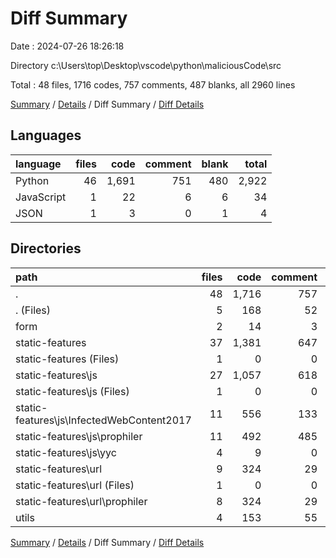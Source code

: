 # Diff Summary

Date : 2024-07-26 18:26:18

Directory c:\\Users\\top\\Desktop\\vscode\\python\\maliciousCode\\src

Total : 48 files,  1716 codes, 757 comments, 487 blanks, all 2960 lines

[Summary](results.md) / [Details](details.md) / Diff Summary / [Diff Details](diff-details.md)

## Languages
| language | files | code | comment | blank | total |
| :--- | ---: | ---: | ---: | ---: | ---: |
| Python | 46 | 1,691 | 751 | 480 | 2,922 |
| JavaScript | 1 | 22 | 6 | 6 | 34 |
| JSON | 1 | 3 | 0 | 1 | 4 |

## Directories
| path | files | code | comment | blank | total |
| :--- | ---: | ---: | ---: | ---: | ---: |
| . | 48 | 1,716 | 757 | 487 | 2,960 |
| . (Files) | 5 | 168 | 52 | 48 | 268 |
| form | 2 | 14 | 3 | 7 | 24 |
| static-features | 37 | 1,381 | 647 | 397 | 2,425 |
| static-features (Files) | 1 | 0 | 0 | 1 | 1 |
| static-features\\js | 27 | 1,057 | 618 | 312 | 1,987 |
| static-features\\js (Files) | 1 | 0 | 0 | 1 | 1 |
| static-features\\js\\InfectedWebContent2017 | 11 | 556 | 133 | 93 | 782 |
| static-features\\js\\prophiler | 11 | 492 | 485 | 214 | 1,191 |
| static-features\\js\\yyc | 4 | 9 | 0 | 4 | 13 |
| static-features\\url | 9 | 324 | 29 | 84 | 437 |
| static-features\\url (Files) | 1 | 0 | 0 | 1 | 1 |
| static-features\\url\\prophiler | 8 | 324 | 29 | 83 | 436 |
| utils | 4 | 153 | 55 | 35 | 243 |

[Summary](results.md) / [Details](details.md) / Diff Summary / [Diff Details](diff-details.md)
